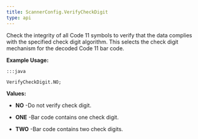 ```yaml
---
title: ScannerConfig.VerifyCheckDigit
type: api
---
```



Check the integrity of all Code 11 symbols to verify that the data
 complies with the specified check digit algorithm. This selects the check
 digit mechanism for the decoded Code 11 bar code.
 
 

**Example Usage:**
	
	:::java
	
	VerifyCheckDigit.NO;
	


**Values:**

* **NO** -Do not verify check digit.

* **ONE** -Bar code contains one check digit.

* **TWO** -Bar code contains two check digits.

